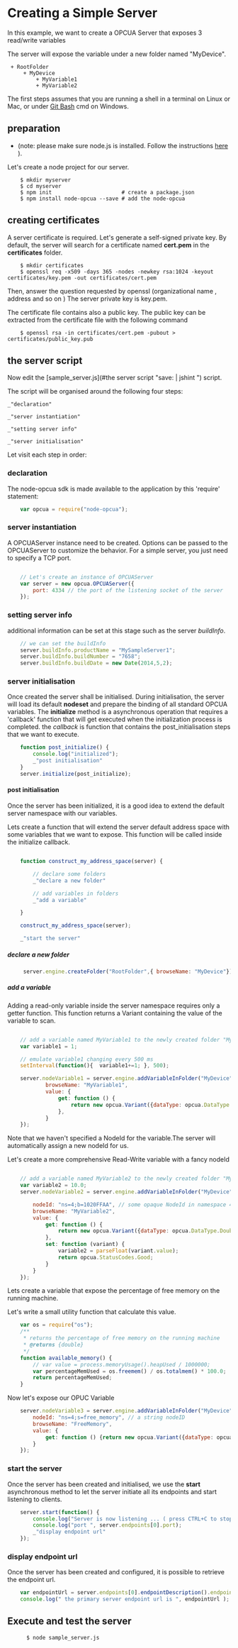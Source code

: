 # Creating a Simple Server


In this example, we want to create a OPCUA Server that exposes 3 read/write variables

The server will expose the variable under a new folder named "MyDevice".

     + RootFolder
         + MyDevice
             + MyVariable1
             + MyVariable2


The first steps assumes that you are running a shell in a terminal on Linux or Mac,
or under [Git Bash](http://msysgit.github.io/) cmd on Windows.

## preparation

* (note: please make sure node.js is installed. Follow the instructions [here](http://nodejs.org/) ).


Let's create a node project for our server.

``` shell
    $ mkdir myserver
    $ cd myserver
    $ npm init                      # create a package.json
    $ npm install node-opcua --save # add the node-opcua
```

## creating certificates

A server certificate is required. Let's generate a self-signed private key.
By default, the server will search for a certificate named **cert.pem** in the **certificates** folder.

``` shell
    $ mkdir certificates
    $ openssl req -x509 -days 365 -nodes -newkey rsa:1024 -keyout certificates/key.pem -out certificates/cert.pem
```

Then, answer the question requested by openssl (organizational  name , address and so on )
The server private key is key.pem.

The certificate file contains also a public key. The public key can be extracted from the certificate
file with the following command

``` shell
    $ openssl rsa -in certificates/cert.pem -pubout > certificates/public_key.pub
```


## the server script

Now edit the [sample_server.js](#the server script "save: | jshint ") script.

The script will be organised around the following four steps:

    _"declaration"

    _"server instantiation"

    _"setting server info"

    _"server initialisation"

Let visit each step in order:

### declaration

The node-opcua sdk is made available to the application by this 'require' statement:

```javascript
    var opcua = require("node-opcua");

```

### server instantiation

A OPCUAServer instance need to be created.
Options can be passed to the OPCUAServer to customize the behavior.
For a simple server, you just need to specify a TCP port.

```javascript

    // Let's create an instance of OPCUAServer
    var server = new opcua.OPCUAServer({
        port: 4334 // the port of the listening socket of the server
    });

```

### setting server info

additional information can be set at this stage such as the server *buildInfo*.

```javascript
    // we can set the buildInfo
    server.buildInfo.productName = "MySampleServer1";
    server.buildInfo.buildNumber = "7658";
    server.buildInfo.buildDate = new Date(2014,5,2);
```

### server initialisation

Once created the server shall be initialised.
During initialisation, the server will load its default **nodeset** and prepare the binding of all standard OPCUA variables.
The **initialize** method is a asynchronous operation that requires a 'callback' function that will get executed
when the initialization process is completed. the *callback* is function that contains the post_initialisation
steps that we want to execute.

```javascript
    function post_initialize() {
        console.log("initialized");
        _"post initialisation"
    }
    server.initialize(post_initialize);
```

#### post initialisation

Once the server has been initialized, it is a good idea to extend the default server namespace with our variables.

Lets create a function that will extend the server default address space with some
variables that we want to expose. This function will be called inside the initialize callback.


```javascript

    function construct_my_address_space(server) {

        // declare some folders
        _"declare a new folder"

        // add variables in folders
        _"add a variable"

    }

    construct_my_address_space(server);

    _"start the server"

```


##### declare a new folder

```javascript
     server.engine.createFolder("RootFolder",{ browseName: "MyDevice"});
```

##### add a variable

Adding a read-only variable inside the server namespace requires only a getter function.
This function returns a Variant containing the value of the variable to scan.

```javascript

    // add a variable named MyVariable1 to the newly created folder "MyDevice"
    var variable1 = 1;

    // emulate variable1 changing every 500 ms
    setInterval(function(){  variable1+=1; }, 500);

    server.nodeVariable1 = server.engine.addVariableInFolder("MyDevice",{
            browseName: "MyVariable1",
            value: {
                get: function () {
                    return new opcua.Variant({dataType: opcua.DataType.Double, value: variable1 });
                },
            }
    });
```

Note that we haven't specified a NodeId for the variable.The server will automatically assign a new nodeId for us.

Let's create a more comprehensive Read-Write variable with a fancy nodeId

```javascript

    // add a variable named MyVariable2 to the newly created folder "MyDevice"
    var variable2 = 10.0;
    server.nodeVariable2 = server.engine.addVariableInFolder("MyDevice",{

        nodeId: "ns=4;b=1020FFAA", // some opaque NodeId in namespace 4
        browseName: "MyVariable2",
        value: {
            get: function () {
                return new opcua.Variant({dataType: opcua.DataType.Double, value: variable2 });
            },
            set: function (variant) {
                variable2 = parseFloat(variant.value);
                return opcua.StatusCodes.Good;
            }
        }
    });
```



Lets create a variable that expose the percentage of free memory on the running machine.

Let's write a small utility function that calculate this value.

```javascript
    var os = require("os");
    /**
     * returns the percentage of free memory on the running machine
     * @returns {double}
     */
    function available_memory() {
        // var value = process.memoryUsage().heapUsed / 1000000;
        var percentageMemUsed = os.freemem() / os.totalmem() * 100.0;
        return percentageMemUsed;
    }
```

Now let's expose our OPUC Variable

```javascript
    server.nodeVariable3 = server.engine.addVariableInFolder("MyDevice", {
        nodeId: "ns=4;s=free_memory", // a string nodeID
        browseName: "FreeMemory",
        value: {
            get: function () {return new opcua.Variant({dataType: opcua.DataType.Double, value: available_memory() });}
        }
    });
```


### start the server

Once the server has been created and initialised, we use the **start** asynchronous method to let the server
initiate all its endpoints and start listening to clients.

```javascript
    server.start(function() {
        console.log("Server is now listening ... ( press CTRL+C to stop)");
        console.log("port ", server.endpoints[0].port);
        _"display endpoint url"
    });
```

### display endpoint url

Once the server has been created and configured, it is possible to retrieve the endpoint url.

```javascript
    var endpointUrl = server.endpoints[0].endpointDescription().endpointUrl;
    console.log(" the primary server endpoint url is ", endpointUrl );
```

## Execute and test the server

``` sh
      $ node sample_server.js
```

